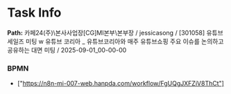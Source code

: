 # Task Info

**Path:** 카페24(주)\본사사업장\[CG]MI본부\본부장 / jessicasong / [301058] 유튜브 세일즈 미팅 w 유튜브 코리아 _ 유튜브코리아와 매주 유튜브쇼핑 주요 이슈를 논의하고 공유하는 대면 미팅 / 2025-09-01_00-00-00

### BPMN
- ["https://n8n-mi-007-web.hanpda.com/workflow/FgUQgJXFZiV8ThCt"]

